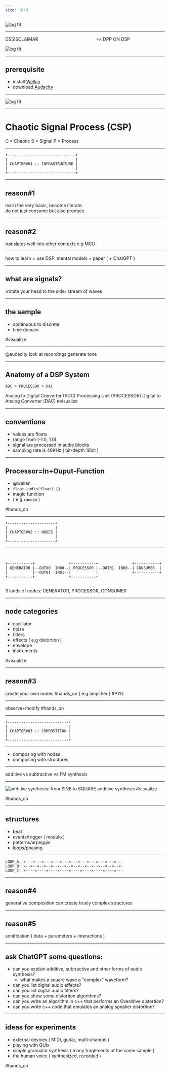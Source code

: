 ```yaml
---
size: 16:9
---
```


![bg fit](./resources/CSP--poster--16-9.png)

---

DSSISCLAIMAR
&nbsp;
&nbsp;
&nbsp;
&nbsp;
&nbsp;
&nbsp;
&nbsp;&nbsp;&nbsp;&nbsp;&nbsp;&nbsp;&nbsp;&nbsp;&nbsp;&nbsp;&nbsp;&nbsp;&nbsp;&nbsp;&nbsp;&nbsp;&nbsp;&nbsp;&nbsp;&nbsp;&nbsp;&nbsp;&nbsp;&nbsp;&nbsp;&nbsp;&nbsp;&nbsp;&nbsp;&nbsp;&nbsp;&nbsp;&nbsp; ‹‹‹ DPP ON DSP

![bg fit](./resources/big-brain-wojak.gif)

---

## prerequisite

- install [Wellen](https://github.com/dennisppaul/wellen) 
- download [Audacity](https://www.audacityteam.org)

---

![bg fit](./resources/CSP--poster--16-9.png)

---

# Chaotic Signal Process  (CSP)

C = Chaotic
S = Signal 
P = Process

---

```
+------------------------------+
|                              |
| CHAPTER#01 :: INFRASTRUCTURE |
|                              |
+------------------------------+
```

---

## reason#1

learn the very basic, become literate.    
do not just consume but also produce.

---

## reason#2 

translates well into other contexts e.g MCU

---

how to learn + use DSP: mental models + paper ( + ChatGPT )

---

## what are signals?    

›rotate your head to the side‹
stream of waves

---

## the sample

- continuous to discrete
- time domain

#visualize

---

@audacity
look at recordings
generate tone

---

## Anatomy of a DSP System

```
ADC > PROCESSOR > DAC
```
Analog to Digital Converter (ADC)
Processing Unit (PROCESSOR)
Digital to Analog Converter (DAC)
#visualize

---

## conventions

- values are floats
- range from (-1.0, 1.0)
- signal are processed in audio blocks
- sampling rate is 48KHz ( bit-depth 16bit )

---

## Processor=In+Ouput-Function

- @wellen
- `float audio(float) {}` 
- magic function
- ( e.g `random` )

#hands_on

---

```
+---------------------+
|                     |
| CHAPTER#02 :: NODES |
|                     |
+---------------------+
```

---

```


+-----------+               +-----------+               +-----------+
| GENERATOR |--OUT00  IN00--| PROCESSOR |--OUT01  IN00--| CONSUMER  |
|           |--OUT01  IN01--|           |               +-----------+
+-----------+               +-----------+                    


```
3 kinds of nodes: GENERATOR, PROCESSOR, CONSUMER

---

## node categories

- oscillator
- noise
- filters
- effects ( e.g distortion )
- envelope
- instruments

#visualize

---

## reason#3

create your own nodes
#hands_on
( e.g amplifier ) #PYO

---

observe+modify
#hands_on

---

```
+---------------------------+
|                           |
| CHAPTER#03 :: COMPOSITION |
|                           |
+---------------------------+
```

---

- composing with nodes
- composing with structures

---

additive vs subtractive vs FM synthesis

---

![additive synthesis: from SINE to SQUARE](https://i2.wp.com/deepbluembedded.com/wp-content/uploads/2020/07/PWM-To-DAC-Filtering-PWM-To-Generate-Sine-Wave-PWM.png?resize=850%2C583&ssl=1)
additive synthesis
#visualize

#hands_on

---

## structures

- beat
- events/trigger ( modulo )
- patterns/arpeggio
- loops/phasing

---

```
LOOP_A: ×---×---×---×---×---×---×---×---×---×---×---
LOOP_B: ×--×--×--×--×--×--×--×--×--×--×--×--×--×--×-
LOOP_C: ×----×----×----×----×----×----×----×----×---
```

---

## reason#4

generative composition can create truely complex structures

---

## reason#5

sonification ( data + parameters + interactions )

---

## ask ChatGPT some questions:

- can you explain additive, subtractive and other forms of audio synthesis?
    - what makes a square wave a "complex" waveform?
- can you list digital audio effects?
- can you list digital audio filters?
- can you show some distortion algorithms?
- can you write an algorithm in c++ that performs an Overdrive distortion?
- can you write c++ code that emulates an analog speaker distortion?

---

## ideas for experiments

- external devices ( MIDI, guitar, multi-channel )
- playing with GUIs
- simple granualar synthesis ( many fragements of the same sample )
- the human voice ( synthesized, recorded )

#hands_on

